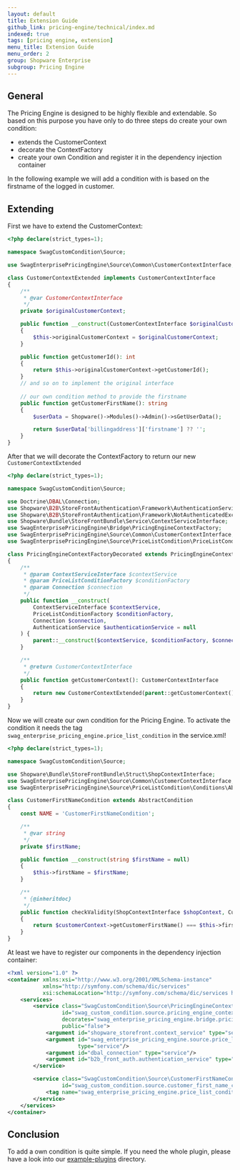 ```yaml
---
layout: default
title: Extension Guide
github_link: pricing-engine/technical/index.md
indexed: true
tags: [pricing engine, extension]
menu_title: Extension Guide
menu_order: 2
group: Shopware Enterprise
subgroup: Pricing Engine
---
```


## General

The Pricing Engine is designed to be highly flexible and extendable. So based on this purpose you have only to do three steps do create your own condition: 

* extends the CustomerContext
* decorate the ContextFactory
* create your own Condition and register it in the dependency injection container

In the following example we will add a condition with is based on the firstname of the logged in customer.

## Extending
First we have to extend the CustomerContext:

```php
<?php declare(strict_types=1);

namespace SwagCustomCondition\Source;

use SwagEnterprisePricingEngine\Source\Common\CustomerContextInterface;

class CustomerContextExtended implements CustomerContextInterface
{
    /**
     * @var CustomerContextInterface
     */
    private $originalCustomerContext;

    public function __construct(CustomerContextInterface $originalCustomerContext)
    {
        $this->originalCustomerContext = $originalCustomerContext;
    }

    public function getCustomerId(): int
    {
        return $this->originalCustomerContext->getCustomerId();
    }
    // and so on to implement the original interface 
    
    // our own condition method to provide the firstname
    public function getCustomerFirstName(): string
    {
        $userData = Shopware()->Modules()->Admin()->sGetUserData();

        return $userData['billingaddress']['firstname'] ?? '';
    }    
}
```

After that we will decorate the ContextFactory to return our new `CustomerContextExtended`

```php
<?php declare(strict_types=1);

namespace SwagCustomCondition\Source;

use Doctrine\DBAL\Connection;
use Shopware\B2B\StoreFrontAuthentication\Framework\AuthenticationService;
use Shopware\B2B\StoreFrontAuthentication\Framework\NotAuthenticatedException;
use Shopware\Bundle\StoreFrontBundle\Service\ContextServiceInterface;
use SwagEnterprisePricingEngine\Bridge\PricingEngineContextFactory;
use SwagEnterprisePricingEngine\Source\Common\CustomerContextInterface;
use SwagEnterprisePricingEngine\Source\PriceListCondition\PriceListConditionFactory;

class PricingEngineContextFactoryDecorated extends PricingEngineContextFactory
{
    /**
     * @param ContextServiceInterface $contextService
     * @param PriceListConditionFactory $conditionFactory
     * @param Connection $connection
     */
    public function __construct(
        ContextServiceInterface $contextService,
        PriceListConditionFactory $conditionFactory,
        Connection $connection,
        AuthenticationService $authenticationService = null
    ) {
        parent::__construct($contextService, $conditionFactory, $connection, $authenticationService);
    }

    /**
     * @return CustomerContextInterface
     */
    public function getCustomerContext(): CustomerContextInterface
    {
        return new CustomerContextExtended(parent::getCustomerContext());
    }
}
```

Now we will create our own condition for the Pricing Engine. To activate the condition it needs the tag `swag_enterprise_pricing_engine.price_list_condition` in the service.xml!

```php
<?php declare(strict_types=1);

namespace SwagCustomCondition\Source;

use Shopware\Bundle\StoreFrontBundle\Struct\ShopContextInterface;
use SwagEnterprisePricingEngine\Source\Common\CustomerContextInterface;
use SwagEnterprisePricingEngine\Source\PriceListCondition\Conditions\AbstractCondition;

class CustomerFirstNameCondition extends AbstractCondition
{
    const NAME = 'CustomerFirstNameCondition';

    /**
     * @var string
     */
    private $firstName;

    public function __construct(string $firstName = null)
    {
        $this->firstName = $firstName;
    }

    /**
     * {@inheritdoc}
     */
    public function checkValidity(ShopContextInterface $shopContext, CustomerContextInterface $customerContext): bool
    {
        return $customerContext->getCustomerFirstName() === $this->firstName;
    }
}
```

At least we have to register our components in the dependency injection container:

```xml
<?xml version="1.0" ?>
<container xmlns:xsi="http://www.w3.org/2001/XMLSchema-instance"
           xmlns="http://symfony.com/schema/dic/services"
           xsi:schemaLocation="http://symfony.com/schema/dic/services http://symfony.com/schema/dic/services/services-1.0.xsd">
    <services>
        <service class="SwagCustomCondition\Source\PricingEngineContextFactoryDecorated"
                 id="swag_custom_condition.source.pricing_engine_context_factory_decorated"
                 decorates="swag_enterprise_pricing_engine.bridge.pricing_engine_context_factory"
                 public="false">
            <argument id="shopware_storefront.context_service" type="service"/>
            <argument id="swag_enterprise_pricing_engine.source.price_list_condition.price_list_condition_factory"
                      type="service"/>
            <argument id="dbal_connection" type="service"/>
            <argument id="b2b_front_auth.authentication_service" type="service" on-invalid="null"/>
        </service>

        <service class="SwagCustomCondition\Source\CustomerFirstNameCondition"
                 id="swag_custom_condition.source.customer_first_name_condition">
            <tag name="swag_enterprise_pricing_engine.price_list_condition"/>
        </service>
    </services>
</container>
```

## Conclusion 
To add a own condition is quite simple. If you need the whole plugin, please have a look into our [example-plugins](https://git.shopware.com/enterprise/PricingEngine/tree/master/example-plugins/) directory.
